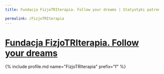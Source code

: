 ```yaml
---
title: Fundacja FizjoTRIterapia. Follow your dreams | Statystyki patronite.pl | Patromierz

permalink: /FizjoTRIterapia
---
```


# [Fundacja FizjoTRIterapia. Follow your dreams](https://patronite.pl/FizjoTRIterapia)

{% include profile.md name="FizjoTRIterapia" prefix="f" %}

